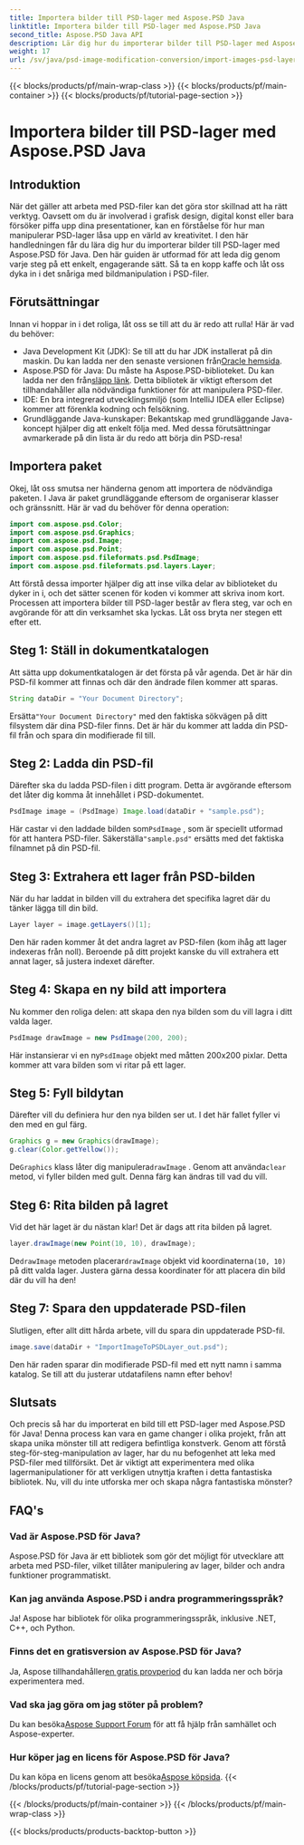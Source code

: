 ```yaml
---
title: Importera bilder till PSD-lager med Aspose.PSD Java
linktitle: Importera bilder till PSD-lager med Aspose.PSD Java
second_title: Aspose.PSD Java API
description: Lär dig hur du importerar bilder till PSD-lager med Aspose.PSD för Java med den här omfattande steg-för-steg-guiden.
weight: 17
url: /sv/java/psd-image-modification-conversion/import-images-psd-layers/
---
```


{{< blocks/products/pf/main-wrap-class >}}
{{< blocks/products/pf/main-container >}}
{{< blocks/products/pf/tutorial-page-section >}}

# Importera bilder till PSD-lager med Aspose.PSD Java

## Introduktion
När det gäller att arbeta med PSD-filer kan det göra stor skillnad att ha rätt verktyg. Oavsett om du är involverad i grafisk design, digital konst eller bara försöker piffa upp dina presentationer, kan en förståelse för hur man manipulerar PSD-lager låsa upp en värld av kreativitet. I den här handledningen får du lära dig hur du importerar bilder till PSD-lager med Aspose.PSD för Java. Den här guiden är utformad för att leda dig genom varje steg på ett enkelt, engagerande sätt. Så ta en kopp kaffe och låt oss dyka in i det snåriga med bildmanipulation i PSD-filer.
## Förutsättningar
Innan vi hoppar in i det roliga, låt oss se till att du är redo att rulla! Här är vad du behöver:
-  Java Development Kit (JDK): Se till att du har JDK installerat på din maskin. Du kan ladda ner den senaste versionen från[Oracle hemsida](https://www.oracle.com/java/technologies/javase-jdk11-downloads.html).
-  Aspose.PSD för Java: Du måste ha Aspose.PSD-biblioteket. Du kan ladda ner den från[släpp länk](https://releases.aspose.com/psd/java/). Detta bibliotek är viktigt eftersom det tillhandahåller alla nödvändiga funktioner för att manipulera PSD-filer.
- IDE: En bra integrerad utvecklingsmiljö (som IntelliJ IDEA eller Eclipse) kommer att förenkla kodning och felsökning.
- Grundläggande Java-kunskaper: Bekantskap med grundläggande Java-koncept hjälper dig att enkelt följa med.
Med dessa förutsättningar avmarkerade på din lista är du redo att börja din PSD-resa!
## Importera paket
Okej, låt oss smutsa ner händerna genom att importera de nödvändiga paketen. I Java är paket grundläggande eftersom de organiserar klasser och gränssnitt. Här är vad du behöver för denna operation:
```java
import com.aspose.psd.Color;
import com.aspose.psd.Graphics;
import com.aspose.psd.Image;
import com.aspose.psd.Point;
import com.aspose.psd.fileformats.psd.PsdImage;
import com.aspose.psd.fileformats.psd.layers.Layer;
```
Att förstå dessa importer hjälper dig att inse vilka delar av biblioteket du dyker in i, och det sätter scenen för koden vi kommer att skriva inom kort.
Processen att importera bilder till PSD-lager består av flera steg, var och en avgörande för att din verksamhet ska lyckas. Låt oss bryta ner stegen ett efter ett.
## Steg 1: Ställ in dokumentkatalogen
Att sätta upp dokumentkatalogen är det första på vår agenda. Det är här din PSD-fil kommer att finnas och där den ändrade filen kommer att sparas.
```java
String dataDir = "Your Document Directory";
```
 Ersätta`"Your Document Directory"` med den faktiska sökvägen på ditt filsystem där dina PSD-filer finns. Det är här du kommer att ladda din PSD-fil från och spara din modifierade fil till.
## Steg 2: Ladda din PSD-fil
Därefter ska du ladda PSD-filen i ditt program. Detta är avgörande eftersom det låter dig komma åt innehållet i PSD-dokumentet.
```java
PsdImage image = (PsdImage) Image.load(dataDir + "sample.psd");
```
 Här castar vi den laddade bilden som`PsdImage` , som är speciellt utformad för att hantera PSD-filer. Säkerställa`"sample.psd"` ersätts med det faktiska filnamnet på din PSD-fil.
## Steg 3: Extrahera ett lager från PSD-bilden
När du har laddat in bilden vill du extrahera det specifika lagret där du tänker lägga till din bild. 
```java
Layer layer = image.getLayers()[1];
```
Den här raden kommer åt det andra lagret av PSD-filen (kom ihåg att lager indexeras från noll). Beroende på ditt projekt kanske du vill extrahera ett annat lager, så justera indexet därefter.
## Steg 4: Skapa en ny bild att importera
Nu kommer den roliga delen: att skapa den nya bilden som du vill lagra i ditt valda lager. 
```java
PsdImage drawImage = new PsdImage(200, 200);
```
 Här instansierar vi en ny`PsdImage` objekt med måtten 200x200 pixlar. Detta kommer att vara bilden som vi ritar på ett lager.
## Steg 5: Fyll bildytan
Därefter vill du definiera hur den nya bilden ser ut. I det här fallet fyller vi den med en gul färg.
```java
Graphics g = new Graphics(drawImage);
g.clear(Color.getYellow());
```
 De`Graphics` klass låter dig manipulera`drawImage` . Genom att använda`clear` metod, vi fyller bilden med gult. Denna färg kan ändras till vad du vill.
## Steg 6: Rita bilden på lagret
Vid det här laget är du nästan klar! Det är dags att rita bilden på lagret.
```java
layer.drawImage(new Point(10, 10), drawImage);
```
 De`drawImage` metoden placerar`drawImage` objekt vid koordinaterna`(10, 10)` på ditt valda lager. Justera gärna dessa koordinater för att placera din bild där du vill ha den!
## Steg 7: Spara den uppdaterade PSD-filen
Slutligen, efter allt ditt hårda arbete, vill du spara din uppdaterade PSD-fil. 
```java
image.save(dataDir + "ImportImageToPSDLayer_out.psd");
```
Den här raden sparar din modifierade PSD-fil med ett nytt namn i samma katalog. Se till att du justerar utdatafilens namn efter behov!
## Slutsats
Och precis så har du importerat en bild till ett PSD-lager med Aspose.PSD för Java! Denna process kan vara en game changer i olika projekt, från att skapa unika mönster till att redigera befintliga konstverk. Genom att förstå steg-för-steg-manipulation av lager, har du nu befogenhet att leka med PSD-filer med tillförsikt. Det är viktigt att experimentera med olika lagermanipulationer för att verkligen utnyttja kraften i detta fantastiska bibliotek. Nu, vill du inte utforska mer och skapa några fantastiska mönster?

## FAQ's
### Vad är Aspose.PSD för Java?
Aspose.PSD för Java är ett bibliotek som gör det möjligt för utvecklare att arbeta med PSD-filer, vilket tillåter manipulering av lager, bilder och andra funktioner programmatiskt.
### Kan jag använda Aspose.PSD i andra programmeringsspråk?
Ja! Aspose har bibliotek för olika programmeringsspråk, inklusive .NET, C++, och Python.
### Finns det en gratisversion av Aspose.PSD för Java?
 Ja, Aspose tillhandahåller[en gratis provperiod](https://releases.aspose.com/) du kan ladda ner och börja experimentera med.
### Vad ska jag göra om jag stöter på problem?
 Du kan besöka[Aspose Support Forum](https://forum.aspose.com/c/psd/34) för att få hjälp från samhället och Aspose-experter.
### Hur köper jag en licens för Aspose.PSD för Java?
 Du kan köpa en licens genom att besöka[Aspose köpsida](https://purchase.aspose.com/buy).
{{< /blocks/products/pf/tutorial-page-section >}}

{{< /blocks/products/pf/main-container >}}
{{< /blocks/products/pf/main-wrap-class >}}

{{< blocks/products/products-backtop-button >}}

